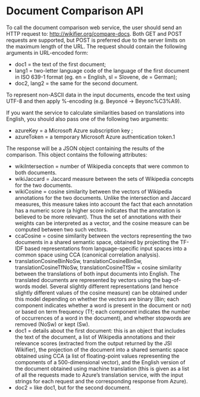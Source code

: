 # Document Comparison API

To call the document comparison web service, the user should send an HTTP request to: http://wikifier.org/compare-docs. Both GET and POST requests are supported, but POST is preferred due to the server limits on the maximum length of the URL.
The request should contain the following arguments in URL-encoded form:
- doc1 = the text of the first document;
- lang1 = two-letter language code of the language of the first document in ISO 639-1 format (eg. en = English, sl = Slovene, de = German);
- doc2, lang2 = the same for the second document.

To represent non-ASCII data in the input documents, encode the text using UTF-8 and then apply %-encoding (e.g. Beyoncé -> Beyonc%C3%A9).

If you want the service to calculate similarities based on translations into English, you should also pass one of the following two arguments:
- azureKey =  a Microsoft Azure subscription key ;
- azureToken = a temporary Microsoft Azure authentication token.1

The response will be a JSON object containing the results of the comparison. This object contains the following attributes:
- wikiIntersection = number of Wikipedia concepts that were common to both documents.
- wikiJaccard = Jaccard measure between the sets of Wikipedia concepts for the two documents.
- wikiCosine = cosine similarity between the vectors of Wikipedia annotations for the two documents. Unlike the intersection and Jaccard measures, this measure takes into account the fact that each annotation has a numeric score (a higher score indicates that the annotation is believed to be more relevant). Thus the set of annotations with their weights can be interpreted as a vector, and the cosine measure can be computed between two such vectors.
- ccaCosine = cosine similarity between the vectors representing the two documents in a shared semantic space, obtained by projecting the TF-IDF based representations from language-specific input spaces into a common space using CCA (canonical correlation analysis).
- translationCosineBinNoSw, translationCosineBinSw, translationCosineTfNoSw, translationCosineTfSw = cosine similarity between the translations of both input documents into English. The translated documents are represented by vectors using the bag-of-words model. Several slightly different representations (and hence slightly different values of the cosine measure) can be obtained under this model depending on whether the vectors are binary (Bin; each component indicates whether a word is present in the document or not) or based on term frequency (Tf; each component indicates the number of occurrences of a word in the document), and whether stopwords are removed (NoSw) or kept (Sw). 
- doc1 = details about the first document: this is an object that includes the text of the document, a list of Wikipedia annotations and their relevance scores (extracted from the output returned by the JSI Wikifier), the projection of the document into a shared semantic space obtained using CCA (a list of floating-point values representing the components of a 500-dimensional vector), and the English version of the document obtained using machine translation (this is given as a list of all the requests made to Azure’s translation service, with the input strings for each request and the corresponding response from Azure).
- doc2 = like doc1, but for the second document.
